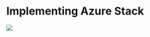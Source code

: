 # Implementing Azure Stack


<a href="https://portal.azure.com/#create/Microsoft.Template/uri/https%3A%2F%2Fraw.githubusercontent.com%2Fopsgility%2Fcw-azure-stack%2Fmaster%2Fazure-deploy.json" rel="nofollow">
    <img src="https://camo.githubusercontent.com/9285dd3998997a0835869065bb15e5d500475034/687474703a2f2f617a7572656465706c6f792e6e65742f6465706c6f79627574746f6e2e706e67" data-canonical-src="http://azuredeploy.net/deploybutton.png" style="max-width:100%;">
</a>